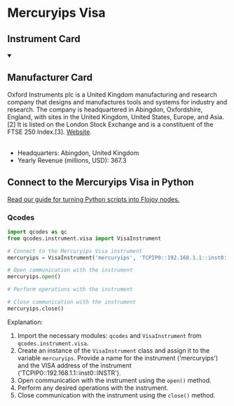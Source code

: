 
# Mercuryips Visa

## Instrument Card



<details open>
<summary><h2>Manufacturer Card</h2></summary>
Oxford Instruments plc is a United Kingdom manufacturing and research company that designs and manufactures tools and systems for industry and research. The company is headquartered in Abingdon, Oxfordshire, England, with sites in the United Kingdom, United States, Europe, and Asia.[2] It is listed on the London Stock Exchange and is a constituent of the FTSE 250 Index.[3]. <a href=https://www.oxinst.com/>Website</a>.
<br><br>
<ul>
  <li>Headquarters: Abingdon, United Kingdom</li>
  <li>Yearly Revenue (millions, USD): 367.3</li>
</ul>
</details>

## Connect to the Mercuryips Visa in Python

[Read our guide for turning Python scripts into Flojoy nodes.](https://docs.flojoy.ai/custom-nodes/creating-custom-node/)


### Qcodes

```python
import qcodes as qc
from qcodes.instrument.visa import VisaInstrument

# Connect to the Mercuryips Visa instrument
mercuryips = VisaInstrument('mercuryips', 'TCPIP0::192.168.1.1::inst0::INSTR')

# Open communication with the instrument
mercuryips.open()

# Perform operations with the instrument

# Close communication with the instrument
mercuryips.close()
```

Explanation:
1. Import the necessary modules: `qcodes` and `VisaInstrument` from `qcodes.instrument.visa`.
2. Create an instance of the `VisaInstrument` class and assign it to the variable `mercuryips`. Provide a name for the instrument ('mercuryips') and the VISA address of the instrument ('TCPIP0::192.168.1.1::inst0::INSTR').
3. Open communication with the instrument using the `open()` method.
4. Perform any desired operations with the instrument.
5. Close communication with the instrument using the `close()` method.

